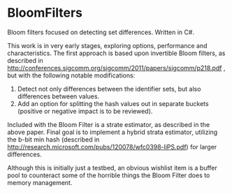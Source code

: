 # BloomFilters
Bloom filters focused on detecting set differences. Written in C#.

This work is in very early stages, exploring options, performance and characteristics.  The first approach is based upon invertible Bloom filters, as described in http://conferences.sigcomm.org/sigcomm/2011/papers/sigcomm/p218.pdf , but with the following notable modifications:

1. Detect not only differences between the identifier sets, but also differences between values.
2. Add an option for splitting the hash values out in separate buckets (positive or negative impact is to be reviewed).

Included with the Bloom Filter is a strate estimator, as described in the above paper. Final goal is to implement a hybrid strata estimator, utilizing the b-bit min hash (described in http://research.microsoft.com/pubs/120078/wfc0398-liPS.pdf) for larger differences.

Although this is initially just a testbed, an obvious wishlist item is a buffer pool to counteract some of the horrible things the Bloom Filter does to memory management.
